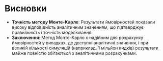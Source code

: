 # Висновки

- **Точність методу Монте-Карло**: Результати ймовірностей показали високу відповідність аналітичним значенням, що підтверджує правильність і точність моделювання.
- **Заключення**: Метод Монте-Карло є надійним для розрахунку ймовірностей у випадках, де доступні аналітичні значення, і при великій кількості симуляцій (наприклад, 1 мільйон кидків) результати майже повністю збігаються з аналітичними розрахунками.